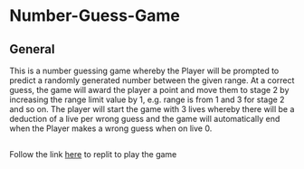 # Number-Guess-Game

## General
This is a number guessing game whereby the Player will be prompted to predict a randomly generated number between the given range. At a correct guess, the game will award the player a point and move them to stage 2 by increasing the range limit value by 1, e.g. range is from 1 and 3 for stage 2 and so on.
The player will start the game with 3 lives whereby there will be a deduction of a live per wrong guess and the game will automatically end when the Player makes a wrong guess when on live 0.

##
Follow the link [here]([https://link-url-here.org](https://replit.com/@Tolulophey/Number-Guess-Game)) to replit to play the game
